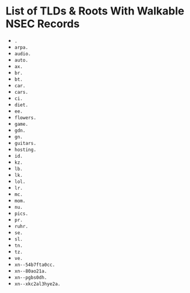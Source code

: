 # List of TLDs & Roots With Walkable NSEC Records

* `.`
* `arpa.`
* `audio.`
* `auto.`
* `ax.`
* `br.`
* `bt.`
* `car.`
* `cars.`
* `ci.`
* `diet.`
* `ee.`
* `flowers.`
* `game.`
* `gdn.`
* `gn.`
* `guitars.`
* `hosting.`
* `id.`
* `kz.`
* `lb.`
* `lk.`
* `lol.`
* `lr.`
* `mc.`
* `mom.`
* `nu.`
* `pics.`
* `pr.`
* `ruhr.`
* `se.`
* `sl.`
* `tn.`
* `tz.`
* `ve.`
* `xn--54b7fta0cc.`
* `xn--80ao21a.`
* `xn--pgbs0dh.`
* `xn--xkc2al3hye2a.`
